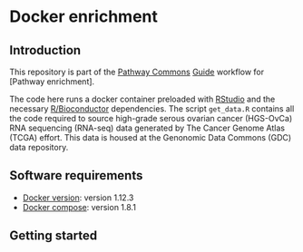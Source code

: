 # Docker enrichment

## Introduction

This repository is part of the [Pathway Commons](http://www.pathwaycommons.org/) [Guide](http://pathwaycommons.github.io/guide/) workflow for [Pathway enrichment].

The code here runs a docker container preloaded with [RStudio](https://hub.docker.com/r/rocker/rstudio/) and the necessary [R/Bioconductor](https://www.bioconductor.org/) dependencies. The script `get_data.R` contains all the code required to source high-grade serous ovarian cancer (HGS-OvCa) RNA sequencing (RNA-seq) data generated by The Cancer Genome Atlas (TCGA) effort. This data is housed at the Genonomic Data Commons (GDC) data repository.

## Software requirements

- [Docker version](https://docs.docker.com/engine/installation/): version 1.12.3
- [Docker compose](https://docs.docker.com/compose/install/): version 1.8.1

## Getting started
